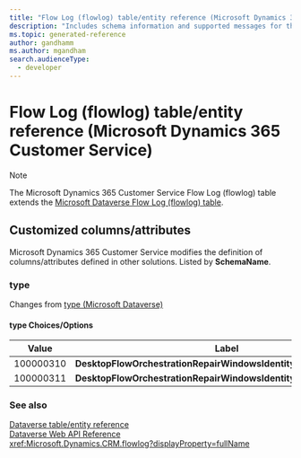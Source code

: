 ```yaml
---
title: "Flow Log (flowlog) table/entity reference (Microsoft Dynamics 365 Customer Service)"
description: "Includes schema information and supported messages for the Flow Log (flowlog) table/entity with Microsoft Dynamics 365 Customer Service."
ms.topic: generated-reference
author: gandhamm
ms.author: mgandham
search.audienceType: 
  - developer
---
```


# Flow Log (flowlog) table/entity reference (Microsoft Dynamics 365 Customer Service)



> [!NOTE]
> The Microsoft Dynamics 365 Customer Service Flow Log (flowlog) table extends the [Microsoft Dataverse Flow Log (flowlog) table](/power-apps/developer/data-platform/reference/entities/flowlog).



## Customized columns/attributes

Microsoft Dynamics 365 Customer Service modifies the definition of columns/attributes defined in other solutions. Listed by **SchemaName**.

### <a name="BKMK_type"></a> type

Changes from [type (Microsoft Dataverse)](/power-apps/developer/data-platform/reference/entities/flowlog#BKMK_type)

#### type Choices/Options

|Value|Label|
|---|---|
|100000310|**DesktopFlowOrchestrationRepairWindowsIdentityIncorrectRequest**|
|100000311|**DesktopFlowOrchestrationRepairWindowsIdentityIncorrectResponse**|



### See also

[Dataverse table/entity reference](/power-apps/developer/data-platform/reference/about-entity-reference)  
[Dataverse Web API Reference](/power-apps/developer/data-platform/webapi/reference/about)   
<xref:Microsoft.Dynamics.CRM.flowlog?displayProperty=fullName>
